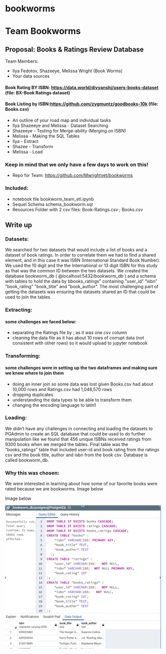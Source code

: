 # bookworms
 
# Team Bookworms

## Proposal:  Books & Ratings Review Database
Team Members: 
* Ilya Fedotov, Shazeeye, Melissa Wright (Book Worms)
* Your data sources
#### Book Rating BY ISBN: https://data.world/divyanshj/users-books-dataset  (file: BX-Book Ratings dataset)
#### Book Listing by ISBN:https://github.com/zygmuntz/goodbooks-10k  (file: Books.csv)

* An outline of your road map and individual tasks 
* Ilya Shazeeye and Melissa - Dataset Searching 
* Shazeeye - Testing for Merge-ability (Merging on ISBN)
* Melissa - Making the SQL Tables 
* Ilya - Extract
* Shazee - Transform 
* Melissa - Load 

### Keep in mind that we only have a few days to work on this!

* Repo for Team: https://github.com/Mwrightvet/bookworms

### Included: 
* notebook file bookworm_team_etl.ipynb
* Sequel Schema schema_bookworm.sql
* Resources Folder with 2 csv files: Book-Ratings.csv ; Books.csv

## Write up 

### Datasets:
We searched for two datasets that would include a list of books and a dataset of book ratings. In order to correlate them we had to find a shared element, and in this case it was ISBN (International Standard Book Number). We used the 10 digit and the the International or 13 digit ISBN for this study as that was the common ID between the two datasets. We created the database bookworm_db ( @localhost:5432/bookworm_db ) and a schema with tables to hold the data by bbooks_ratings" containing  "user_id" “isbn"  "book_rating"  "book_title"  and   "book_author". The most challenging part of getting the datasets was ensuring the datasets shared an ID that could be used to join the tables.

### Extracting: 
#### some challenges we faced below: 
- separating the Ratings file by ; as it was one csv column
- cleaning the data file as it has about 10 rows of corrupt data (not consistent with other rows) so it would upload to jupyter notebook

### Transforming:
#### some challenges were in setting up the two dataframes and making sure we knew where to join them
- doing an inner join so some data was lost given Books.csv had about 10,000 rows and Ratings.csv had 1,048,570 rows
- dropping duplicates
- understanding the data types to be able to transform them
- changing the encoding language to latin1
### Loading: 
We didn’t have any challenges in connecting and loading the datasets to PGAdmin to create an SQL database that could be used to do further manipulation like we found that 456  unique ISBNs received ratings from 9300 books when we merged the tables. Final table was the “books_ratings” table that included user-id and book rating from the ratings csv  and the book title, author and isbn from the book csv. Database is called bookworm_db.

### Why this was chosen: 

We were interested in learning about how some of our favorite books were rated because we are bookworms. 
Image below 

Image below 
 
![Alt Text](https://github.com/Mwrightvet/bookworms/blob/master/img_db.png)


